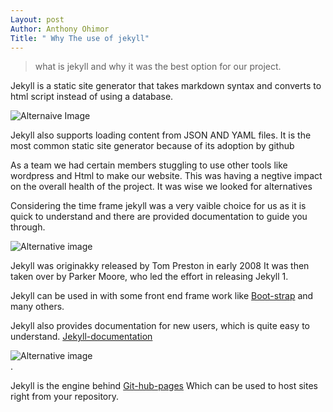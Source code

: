```yaml
---
Layout: post 
Author: Anthony Ohimor
Title: " Why The use of jekyll"
---
```

> what is jekyll and why it was the best option for our project. <br>


Jekyll is a static site generator that takes markdown syntax and converts to html script instead of using a database.<br>

![Alternaive Image](https://images.unsplash.com/photo-1486312338219-ce68d2c6f44d?ixlib=rb-1.2.1&ixid=MnwxMjA3fDB8MHxzZWFyY2h8MTV8fGpla3lsbCUyMHdlYnNpdGV8ZW58MHx8MHx8&auto=format&fit=crop&w=900&q=60) <br>

Jekyll also supports loading content from JSON AND YAML files. It is the most common static site generator because of its adoption by github <br>

As a team we had certain members stuggling to use other tools like wordpress and Html to make our website. This was having a negtive impact on the overall health of the project. It was wise we looked for alternatives <br>

Considering the time frame jekyll was a very vaible choice for us as it is quick to understand and there are provided documentation to guide you through.<br>


![Alternative image](https://opensource.com/sites/default/files/first-jekyll-serve.png)<br>

Jekyll was originakky released by Tom Preston in  early 2008 It was then taken  over by Parker Moore, who led the effort in releasing Jekyll 1.

Jekyll can be used in with some front end frame work like [Boot-strap](https://getbootstrap.com) and many others.<br>

Jekyll also provides documentation for new users, which is quite easy to understand. [Jekyll-documentation](https://jekyllrb.com/docs/) <br>

![Alternative image ](https://encrypted-tbn0.gstatic.com/images?q=tbn:ANd9GcRnOmmsn_meB1TxpVUxDwgfUV7B4F5SVrncLg&usqp=CAU)
<br>.

Jekyll is the engine behind [Git-hub-pages](https://github.com) Which can be used to host sites right from your repository.